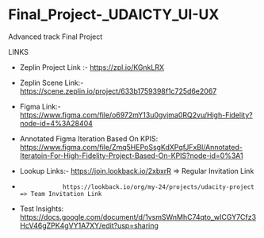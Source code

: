 # Final_Project-_UDAICTY_UI-UX
Advanced track Final Project

LINKS

- Zeplin Project Link :- https://zpl.io/KGnkLRX

- Zeplin Scene Link:-  https://scene.zeplin.io/project/633b1759398f1c725d6e2067

- Figma Link:- https://www.figma.com/file/o6972mY13u0gvjma0RQ2vu/High-Fidelity?node-id=4%3A28404

- Annotated Figma Iteration Based On KPIS: https://www.figma.com/file/Zmq5HEPoSsgKdXPqfJFxBl/Annotated-Iteratoin-For-High-Fidelity-Project-Based-On-KPIS?node-id=0%3A1

- Lookup Links:-  https://join.lookback.io/2xbxrR                          => Regular Invitation Link
-                 https://lookback.io/org/my-24/projects/udacity-project   => Team Invitation Link 

- Test Insights: https://docs.google.com/document/d/1vsmSWnMhC74qto_wICGY7Cfz3HcV46gZPK4gVY1A7XY/edit?usp=sharing
